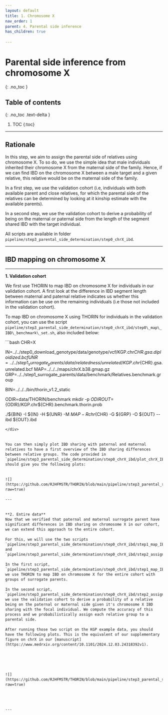 ```yaml
---
layout: default
title: 1. Chromosome X
nav_order: 1
parent: 4. Parental side inference
has_children: true

---
```

# Parental side inference from chromosome X

{: .no_toc }

## Table of contents
{: .no_toc .text-delta }

1. TOC
{:toc}

---



## Rationale

In this step, we aim to assign the parental side of relatives using chromosome X. To so do, we use the simple idea that male individuals inherited their chromosome X from the maternal side of the family. Hence, if we can find IBD on the chromosome X between a male target and a given relative, this relative would be on the maternal side of the family.

In a first step, we use the validation cohort (i.e, individuals with both available parent and close relatives, for which the parental side of the relatives can be determined by looking at it kinship estimate with the available parents). 

In a second step, we use the validation cohort to derive a probability of being on the maternal or paternal side from the length of the segment shared IBD with the target individual.

All scripts are available in folder `pipeline/step3_parental_side_determination/step0_chrX_ibd`.

---


## IBD mapping on chromosome X


---

**1. Validation cohort**

We first use THORIN to map IBD on chromosome X for individuals in our validation cohort. A first look at the difference in IBD segment length between maternal and paternal relative indicates us whether this information can be use on the remaining individuals (i.e those not included in the validation cohort).

To map IBD on chromosome X using THORIN for individuals in the validation cohort, you can use the script `pipeline/step3_parental_side_determination/step0_chrX_ibd/step0\_map\_IBD\_benchmark\_set.sh`, also included below:


<div class="code-example" markdown="1">
```bash
CHR=X

IN=../../step0_download_genotype/data/genotype/vcf/KGP.chr${CHR}.gsa.diploidized.bcf
UNR=../../step1_surrogate_parents/data/relatedness/unrelated/KGP.chr${CHR}.gsa.unrelated.bcf
MAP=../../../maps/chrX.b38.gmap.gz
GRP=../../step1_surrogate_parents/data/benchmark/Relatives.benchmark.group

BIN=../../../bin/thorin_v1.2_static

ODIR=data/THORIN/benchmark
mkdir -p ${ODIR}
OUT=${ODIR}/KGP.chr${CHR}.benchmark.thorin.prob

./${BIN} -I ${IN} -H ${UNR} -M ${MAP} -R chr${CHR} -G ${GRP} -O ${OUT} --ibd ${OUT}.ibd
```
</div>


You can then simply plot IBD sharing with paternal and maternal relatives to have a first overview of the IBD sharing differences between relative groups. The code provided in `pipeline/step3_parental_side_determination/step0_chrX_ibd/plot_chrX_IBD_validation_cohort.R` should give you the following plots:


![](https://github.com/RJHFMSTR/THORIN/blob/main/pipeline/step3_parental_side_determination/step0_chrX_ibd/Plots/chrX_IBD_validation_cohort.png?raw=true)

---


**2. Entire data**
Now that we verified that paternal and maternal surrogate parent have significant differences in IBD sharing on chromosome X in our cohort, we can extend this approach to the entire cohort. 

For this, we will use the two scripts `pipeline/step3_parental_side_determination/step0_chrX_ibd/step1_map_IBD_all.sh` and `pipeline/step3_parental_side_determination/step0_chrX_ibd/step2_assign_parental_side_and_plot.R`.

In the first script, `pipeline/step3_parental_side_determination/step0_chrX_ibd/step1_map_IBD_all.sh`, we use THORIN to map IBD on chromosome X for the entire cohort with groups of surrogate parents.

In the second script, `pipeline/step3_parental_side_determination/step0_chrX_ibd/step2_assign_parental_side_and_plot.R`, we use the validation cohort to derive a probability of a relative being on the paternal or maternal side given it's chromosome X IBD sharing with the focal individual. We compute the accuracy of this process and we probabilistically assign each relative group to a parental side.

After running those two script on the KGP example data, you should have the following plots. This is the equivalent of our supplementary figure on chrX in our [manuscript](https://www.medrxiv.org/content/10.1101/2024.12.03.24318392v1). 





![](https://github.com/RJHFMSTR/THORIN/blob/main/pipeline/step3_parental_side_determination/step0_chrX_ibd/Plots/chrx_accuracy_derived_prediction.jpg?raw=true)




---



